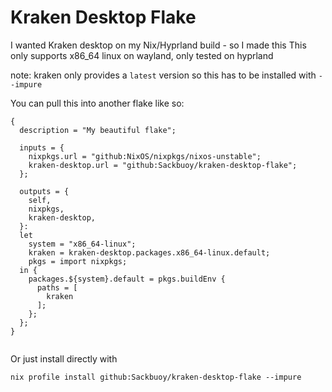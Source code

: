 # Kraken Desktop Flake
I wanted Kraken desktop on my Nix/Hyprland build - so I made this
This only supports x86_64 linux on wayland, only tested on hyprland

note: kraken only provides a `latest` version so this has to be installed with
`--impure`

You can pull this into another flake like so:
```
{
  description = "My beautiful flake";

  inputs = {
    nixpkgs.url = "github:NixOS/nixpkgs/nixos-unstable";
    kraken-desktop.url = "github:Sackbuoy/kraken-desktop-flake";
  };

  outputs = {
    self,
    nixpkgs,
    kraken-desktop,
  }:
  let
    system = "x86_64-linux";
    kraken = kraken-desktop.packages.x86_64-linux.default;
    pkgs = import nixpkgs;
  in {
    packages.${system}.default = pkgs.buildEnv {
      paths = [
        kraken
      ];
    };
  };
}


```

Or just install directly with 
```
nix profile install github:Sackbuoy/kraken-desktop-flake --impure
```
